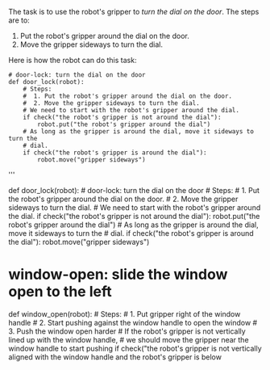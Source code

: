 


The task is to use the robot's gripper to *turn the dial on the door*. The steps are to:

1. Put the robot's gripper around the dial on the door.
2. Move the gripper sideways to turn the dial.

Here is how the robot can do this task:

```
# door-lock: turn the dial on the door
def door_lock(robot):
    # Steps:
    #  1. Put the robot's gripper around the dial on the door.
    #  2. Move the gripper sideways to turn the dial.
    # We need to start with the robot's gripper around the dial.
    if check("the robot's gripper is not around the dial"):
        robot.put("the robot's gripper around the dial")
    # As long as the gripper is around the dial, move it sideways to turn the
    # dial.
    if check("the robot's gripper is around the dial"):
        robot.move("gripper sideways")
```

'''


def door_lock(robot):
    # door-lock: turn the dial on the door
    # Steps:
    #  1. Put the robot's gripper around the dial on the door.
    #  2. Move the gripper sideways to turn the dial.
    # We need to start with the robot's gripper around the dial.
    if check("the robot's gripper is not around the dial"):
        robot.put("the robot's gripper around the dial")
    # As long as the gripper is around the dial, move it sideways to turn the
    # dial.
    if check("the robot's gripper is around the dial"):
        robot.move("gripper sideways")

# window-open: slide the window open to the left
def window_open(robot):
    # Steps:
    #  1. Put gripper right of the window handle
    #  2. Start pushing against the window handle to open the window
    #  3. Push the window open harder
    # If the robot's gripper is not vertically lined up with the window handle,
    # we should move the gripper near the window handle to start pushing
    if check("the robot's gripper is not vertically aligned with the window handle and the robot's gripper is below
